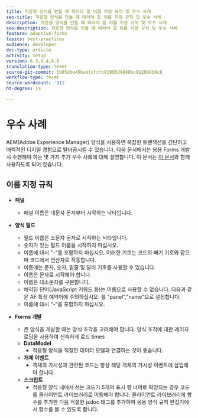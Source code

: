 ```yaml
---
title: 적응형 양식을 만들 때 따라야 할 이름 지정 규칙 및 우수 사례
seo-title: 적응형 양식을 만들 때 따라야 할 이름 지정 규칙 및 우수 사례
description: 적응형 양식을 만들 때 따라야 할 이름 지정 규칙 및 우수 사례
seo-description: 적응형 양식을 만들 때 따라야 할 이름 지정 규칙 및 우수 사례
feature: adaptive-forms
topics: best-practices
audience: developer
doc-type: article
activity: setup
version: 6.3,6.4,6.5
translation-type: tm+mt
source-git-commit: 5b05dbe45babfcfcfc81995d9d48bc9b26b9b6c8
workflow-type: tm+mt
source-wordcount: '311'
ht-degree: 1%

---
```


# 우수 사례

AEM(Adobe Experience Manager) 양식을 사용하면 복잡한 트랜잭션을 간단하고 매력적인 디지털 경험으로 탈바꿈시킬 수 있습니다. 다음 문서에서는 응용 Forms 개발 시 수행해야 하는 몇 가지 추가 우수 사례에 대해 설명합니다. 이 문서는 [이 문서](https://helpx.adobe.com/experience-manager/6-3/forms/using/adaptive-forms-best-practices.html#Overview)와 함께 사용하도록 되어 있습니다.

## 이름 지정 규칙

* **패널**
   * 패널 이름은 대문자 문자부터 시작하는 낙타입니다.

* **양식 필드**
   * 필드 이름은 소문자 문자로 시작하는 낙타입니다.
   * 숫자가 있는 필드 이름을 시작하지 마십시오.
   * 이름에 대시 &quot;-&quot;를 포함하지 마십시오. 이러한 기호는 코드의 빼기 기호와 같으며 코드에서 연산자로 작동합니다.
   * 이름에는 문자, 숫자, 밑줄 및 달러 기호를 사용할 수 있습니다.
   * 이름은 문자로 시작해야 합니다.
   * 이름은 대소문자를 구분합니다.
   * 예약된 단어(JavaScript 키워드 등)는 이름으로 사용할 수 없습니다. 다음과 같은 AF 특정 예약어에 주의하십시오.   를 &quot;panel&quot;,&quot;name&quot;으로 설정합니다.
   * 이름에 대시 &quot;-&quot;를 포함하지 마십시오.
* **Forms 개발**
   * 큰 양식을 개발할 때는 양식 조각을 고려해야 합니다. 양식 조각에 대한 레이지 로딩을 사용하여 신속하게 로드   times
   * **DataModel**
      * 적응형 양식을 적절한 데이터 모델과 연결하는 것이 좋습니다.
   * **개체 이벤트**
      * 객체의 가시성과 관련된 코드는 항상 해당 객체의 가시성 이벤트에 삽입해야 합니다.
   * **스크립트**
      * 적응형 양식 내에서 쓰는 코드가 5개의 표시 행 너머로 확장되는 경우 코드를 클라이언트 라이브러리로 이동해야 합니다. 클라이언트 라이브러리에 함수를 추가한 다음 적절한 jsdoc 태그를 추가하여 응용 양식 규칙 편집기에서 함수를 볼 수 있도록 합니다.


